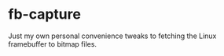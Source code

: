 # fb-capture
Just my own personal convenience tweaks to fetching the Linux framebuffer to bitmap files.
